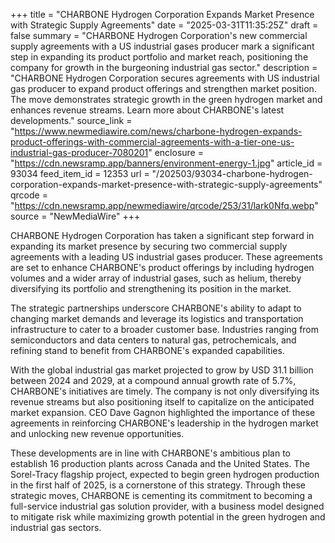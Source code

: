 +++
title = "CHARBONE Hydrogen Corporation Expands Market Presence with Strategic Supply Agreements"
date = "2025-03-31T11:35:25Z"
draft = false
summary = "CHARBONE Hydrogen Corporation's new commercial supply agreements with a US industrial gases producer mark a significant step in expanding its product portfolio and market reach, positioning the company for growth in the burgeoning industrial gas sector."
description = "CHARBONE Hydrogen Corporation secures agreements with US industrial gas producer to expand product offerings and strengthen market position. The move demonstrates strategic growth in the green hydrogen market and enhances revenue streams. Learn more about CHARBONE's latest developments."
source_link = "https://www.newmediawire.com/news/charbone-hydrogen-expands-product-offerings-with-commercial-agreements-with-a-tier-one-us-industrial-gas-producer-7080201"
enclosure = "https://cdn.newsramp.app/banners/environment-energy-1.jpg"
article_id = 93034
feed_item_id = 12353
url = "/202503/93034-charbone-hydrogen-corporation-expands-market-presence-with-strategic-supply-agreements"
qrcode = "https://cdn.newsramp.app/newmediawire/qrcode/253/31/lark0Nfq.webp"
source = "NewMediaWire"
+++

<p>CHARBONE Hydrogen Corporation has taken a significant step forward in expanding its market presence by securing two commercial supply agreements with a leading US industrial gases producer. These agreements are set to enhance CHARBONE's product offerings by including hydrogen volumes and a wider array of industrial gases, such as helium, thereby diversifying its portfolio and strengthening its position in the market.</p><p>The strategic partnerships underscore CHARBONE's ability to adapt to changing market demands and leverage its logistics and transportation infrastructure to cater to a broader customer base. Industries ranging from semiconductors and data centers to natural gas, petrochemicals, and refining stand to benefit from CHARBONE's expanded capabilities.</p><p>With the global industrial gas market projected to grow by USD 31.1 billion between 2024 and 2029, at a compound annual growth rate of 5.7%, CHARBONE's initiatives are timely. The company is not only diversifying its revenue streams but also positioning itself to capitalize on the anticipated market expansion. CEO Dave Gagnon highlighted the importance of these agreements in reinforcing CHARBONE's leadership in the hydrogen market and unlocking new revenue opportunities.</p><p>These developments are in line with CHARBONE's ambitious plan to establish 16 production plants across Canada and the United States. The Sorel-Tracy flagship project, expected to begin green hydrogen production in the first half of 2025, is a cornerstone of this strategy. Through these strategic moves, CHARBONE is cementing its commitment to becoming a full-service industrial gas solution provider, with a business model designed to mitigate risk while maximizing growth potential in the green hydrogen and industrial gas sectors.</p>